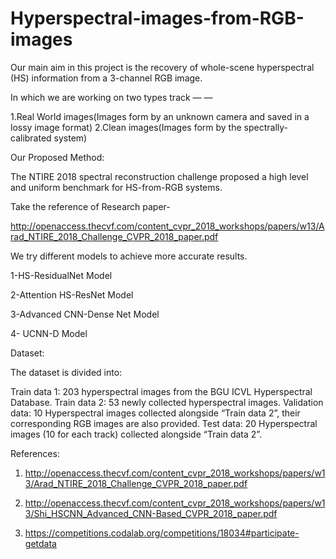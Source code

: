 # Hyperspectral-images-from-RGB-images
Our main aim in this project is the recovery of whole-scene hyperspectral (HS) information from a 3-channel RGB image.

In which we are working on two types track — —

1.Real World images(Images form by an unknown camera and saved in a lossy image format)
2.Clean images(Images form by the spectrally-calibrated system)

Our Proposed Method:

The NTIRE 2018 spectral reconstruction challenge proposed a high level and uniform benchmark for HS-from-RGB systems.

Take the reference of Research paper-

http://openaccess.thecvf.com/content_cvpr_2018_workshops/papers/w13/Arad_NTIRE_2018_Challenge_CVPR_2018_paper.pdf

We try different models to achieve more accurate results.

1-HS-ResidualNet Model

2-Attention HS-ResNet Model

3-Advanced CNN-Dense Net Model

4- UCNN-D Model




Dataset:

   The dataset is divided into:

   Train data 1: 203 hyperspectral images from the BGU ICVL Hyperspectral Database.
   Train data 2: 53 newly collected hyperspectral images.
   Validation data: 10 Hyperspectral images collected alongside “Train data 2”, their corresponding RGB images are also provided.
   Test data: 20 Hyperspectral images (10 for each track) collected alongside “Train data 2”.





References:

1. http://openaccess.thecvf.com/content_cvpr_2018_workshops/papers/w13/Arad_NTIRE_2018_Challenge_CVPR_2018_paper.pdf

2. http://openaccess.thecvf.com/content_cvpr_2018_workshops/papers/w13/Shi_HSCNN_Advanced_CNN-Based_CVPR_2018_paper.pdf

3. https://competitions.codalab.org/competitions/18034#participate-getdata
